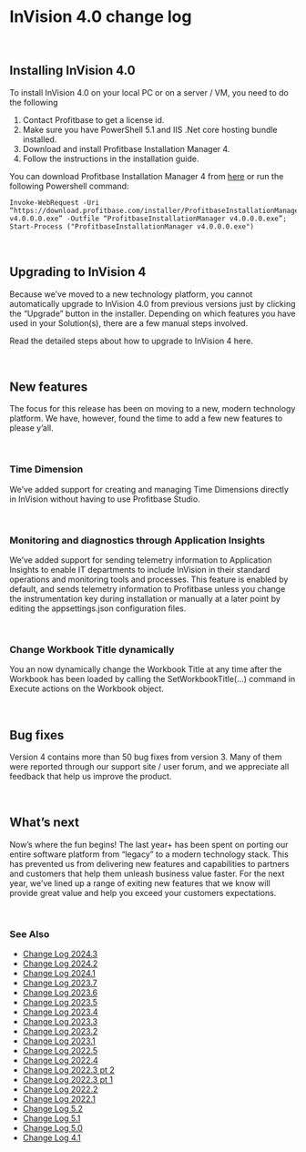 
# InVision 4.0 change log

<br/>


## Installing InVision 4.0

To install InVision 4.0 on your local PC or on a server / VM, you need to do the following

1. Contact Profitbase to get a license id.
2. Make sure you have PowerShell 5.1 and IIS .Net core hosting bundle installed.
3. Download and install Profitbase Installation Manager 4.
4. Follow the instructions in the installation guide.

You can download Profitbase Installation Manager 4 from [here](http://download.profitbase.com/installer/) or run the following Powershell command:

```
Invoke-WebRequest -Uri “https://download.profitbase.com/installer/ProfitbaseInstallationManager v4.0.0.0.exe” -Outfile “ProfitbaseInstallationManager v4.0.0.0.exe”; Start-Process ("ProfitbaseInstallationManager v4.0.0.0.exe")
```

<br />

## Upgrading to InVision 4

Because we’ve moved to a new technology platform, you cannot automatically upgrade to InVision 4.0 from previous versions just by clicking the “Upgrade” button in the installer. Depending on which features you have used in your Solution(s), there are a few manual steps involved.

Read the detailed steps about how to upgrade to InVision 4 here.

<br />

## New features

The focus for this release has been on moving to a new, modern technology platform. We have, however, found the time to add a few new features to please y’all.

<br />

### Time Dimension

We’ve added support for creating and managing Time Dimensions directly in InVision without having to use Profitbase Studio.

<br />

### Monitoring and diagnostics through Application Insights

We’ve added support for sending telemetry information to Application Insights to enable IT departments to include InVision in their standard operations and monitoring tools and processes.
This feature is enabled by default, and sends telemetry information to Profitbase unless you change the instrumentation key during installation or manually at a later point by editing the appsettings.json configuration files.

<br />

### Change Workbook Title dynamically

You an now dynamically change the Workbook Title at any time after the Workbook has been loaded by calling the SetWorkbookTitle(…) command in Execute actions on the Workbook object.

<br />

## Bug fixes

Version 4 contains more than 50 bug fixes from version 3. Many of them were reported through our support site / user forum, and we appreciate all feedback that help us improve the product.

<br />

## What’s next

Now’s where the fun begins! The last year+ has been spent on porting our entire software platform from “legacy” to a modern technology stack. This has prevented us from delivering new features and capabilities to partners and customers that help them unleash business value faster. For the next year, we’ve lined up a range of exiting new features that we know will provide great value and help you exceed your customers expectations.



<br />

### See Also

- [Change Log 2024.3](changelog24_3.md)
- [Change Log 2024.2](changelog24_2.md)
- [Change Log 2024.1](changelog24_1.md)
- [Change Log 2023.7](changelog23_7.md)
- [Change Log 2023.6](changelog23_6.md)
- [Change Log 2023.5](changelog23_5.md)
- [Change Log 2023.4](changelog23_4.md)
- [Change Log 2023.3](changelog23_3.md)
- [Change Log 2023.2](changelog23_2.md)
- [Change Log 2023.1](changelog23_1.md)
- [Change Log 2022.5](changelog22_5.md)
- [Change Log 2022.4](changelog22_4.md)
- [Change Log 2022.3 pt 2](changelog22_3_2.md)
- [Change Log 2022.3 pt 1](changelog22_3_1.md)
- [Change Log 2022.2](changelog22_2.md)
- [Change Log 2022.1](changelog22_1.md)
- [Change Log 5.2](changelog52.md)
- [Change Log 5.1](changelog51.md)
- [Change Log 5.0](changelog5.md)
- [Change Log 4.1](changelog41.md)
